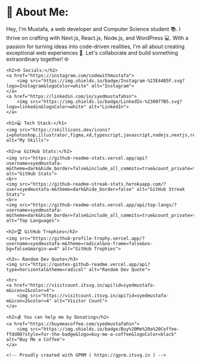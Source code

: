 <!DOCTYPE html>
<html lang="en">
<head>
    <meta charset="UTF-8">
    <meta name="viewport" content="width=device-width, initial-scale=1.0">
    <title>About Me</title>
</head>
<body>
    <h1>💫 About Me:</h1>
    <p>Hey, I'm Mustafa, a web developer and Computer Science student 📚. I thrive on crafting with Next.js, React.js, Node.js, and WordPress 💻. With a passion for turning ideas into code-driven realities, I'm all about creating exceptional web experiences 🚀. Let's collaborate and build something extraordinary together! 🌐</p>

    <h2>🌐 Socials:</h2>
    <a href="https://instagram.com/codewithmustafa">
        <img src="https://img.shields.io/badge/Instagram-%23E4405F.svg?logo=Instagram&logoColor=white" alt="Instagram">
    </a>
    <a href="https://linkedin.com/in/syedmustafahsn">
        <img src="https://img.shields.io/badge/LinkedIn-%230077B5.svg?logo=linkedin&logoColor=white" alt="LinkedIn">
    </a>

    <h1>💻 Tech Stack:</h1>
    <img src="https://skillicons.dev/icons?i=photoshop,illustrator,figma,xd,typescript,javascript,nodejs,nextjs,react,prisma,planetscale,mongodb,vscode,notion&theme=dark" alt="My Skills">

    <h2>📊 GitHub Stats:</h2>
    <img src="https://github-readme-stats.vercel.app/api?username=syedmustafa-m&theme=dark&hide_border=false&include_all_commits=true&count_private=true" alt="GitHub Stats">
    <br>
    <img src="https://github-readme-streak-stats.herokuapp.com/?user=syedmustafa-m&theme=dark&hide_border=false" alt="GitHub Streak Stats">
    <br>
    <img src="https://github-readme-stats.vercel.app/api/top-langs/?username=syedmustafa-m&theme=dark&hide_border=false&include_all_commits=true&count_private=true&layout=compact" alt="Top Languages">

    <h2>🏆 GitHub Trophies</h2>
    <img src="https://github-profile-trophy.vercel.app/?username=syedmustafa-m&theme=radical&no-frame=false&no-bg=false&margin-w=4" alt="GitHub Trophies">

    <h3>✍️ Random Dev Quote</h3>
    <img src="https://quotes-github-readme.vercel.app/api?type=horizontal&theme=radical" alt="Random Dev Quote">

    <hr>
    <a href="https://visitcount.itsvg.in/api?id=syedmustafa-m&icon=2&color=4">
        <img src="https://visitcount.itsvg.in/api?id=syedmustafa-m&icon=2&color=4" alt="Visitor Count">
    </a>

    <h2>💰 You can help me by Donating</h2>
    <a href="https://buymeacoffee.com/syedmustafahsn">
        <img src="https://img.shields.io/badge/Buy%20Me%20a%20Coffee-ffdd00?style=for-the-badge&logo=buy-me-a-coffee&logoColor=black" alt="Buy Me a Coffee">
    </a>

    <!-- Proudly created with GPRM ( https://gprm.itsvg.in ) -->
</body>
</html>
